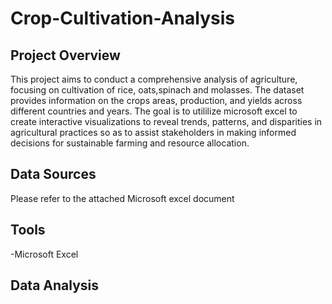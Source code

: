 # Crop-Cultivation-Analysis

## Project Overview

This project aims to conduct a comprehensive analysis of agriculture, focusing on cultivation of rice, oats,spinach and molasses. The dataset provides information on the crops areas,
production, and yields across different countries and years. The goal is to utililize microsoft excel to create interactive visualizations to reveal trends, patterns, and disparities in agricultural practices so as to assist stakeholders in making informed decisions for sustainable farming and resource allocation.

## Data Sources
Please refer to the attached Microsoft excel document

## Tools
-Microsoft Excel 

## Data Analysis

